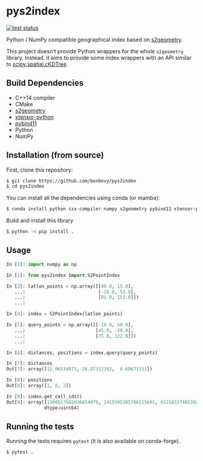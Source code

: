 pys2index
=========

[![test status](https://github.com/benbovy/pys2index/workflows/test/badge.svg)](https://github.com/benbovy/pys2index/actions)

Python / NumPy compatible geographical index based on
[s2geometry](https://s2geometry.io).

This project doesn't provide Python wrappers for the whole `s2geometry` library.
Instead, it aims to provide some index wrappers with an API similar to
[scipy.spatial.cKDTree](https://docs.scipy.org/doc/scipy/reference/generated/scipy.spatial.cKDTree.html).

Build Dependencies
------------------

- C++14 compiler
- CMake
- [s2geometry](https://github.com/google/s2geometry)
- [xtensor-python](https://github.com/xtensor-stack/xtensor-python)
- [pybind11](https://github.com/pybind/pybind11)
- Python
- NumPy

Installation (from source)
--------------------------

First, clone this repository:

``` bash
$ git clone https://github.com/benbovy/pys2index
$ cd pys2index
```

You can install all the dependencies using conda (or mamba):

``` bash
$ conda install python cxx-compiler numpy s2geometry pybind11 xtensor-python cmake -c conda-forge
```

Build and install this library

``` bash
$ python -m pip install .
```

Usage
-----

```python
In [1]: import numpy as np

In [2]: from pys2index import S2PointIndex

In [3]: latlon_points = np.array([[40.0, 15.0], 
   ...:                           [-20.0, 53.0], 
   ...:                           [81.0, 153.0]])
   ...:

In [4]: index = S2PointIndex(latlon_points)

In [5]: query_points = np.array([[-10.0, 60.0],
   ...:                          [45.0, -20.0],
   ...:                          [75.0, 122.0]])
   ...:

In [6]: distances, positions = index.query(query_points)

In [7]: distances
Out[7]: array([12.06534671, 26.07312392,  8.60671311])

In [8]: positions
Out[8]: array([1, 0, 2])

In [9]: index.get_cell_ids()
Out[9]: array([1386017682036854979, 2415595305706115691, 6525033740530229539],
              dtype=uint64)

```

Running the tests
-----------------

Running the tests requires `pytest` (it is also available on conda-forge).

```bash
$ pytest .
```
